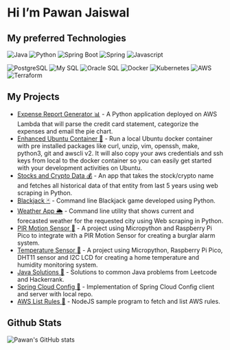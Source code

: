 # Hi I’m Pawan Jaiswal

## My preferred Technologies

![Java](https://img.shields.io/badge/-Java-orange?logo=java)
![Python](https://img.shields.io/badge/-Python-yellow?logo=python)
![Spring Boot](https://img.shields.io/badge/-Spring%20Boot-EEF2FB?logo=springboot)
![Spring](https://img.shields.io/badge/-Spring-EEF2FB?logo=spring)
![Javascript](https://img.shields.io/badge/-Javascript-red?logo=javascript)

![PostgreSQL](https://img.shields.io/badge/-PostgreSQL-EEF2FB?logo=postgresql)
![My SQL](https://img.shields.io/badge/-My%20SQL-orange?logo=mysql)
![Oracle SQL](https://img.shields.io/badge/-Oracle%20SQL-orange?logo=oracle)
![Docker](https://img.shields.io/badge/-Docker-EEF2FB?logo=docker)
![Kubernetes](https://img.shields.io/badge/-Kubernetes-EEF2FB?logo=kubernetes)
![AWS](https://img.shields.io/badge/-AWS-EEF2FB?logo=amazon)
![Terraform](https://img.shields.io/badge/-Terraform-6434eb?logo=terraform)

## My Projects

- [Expense Report Generator :bar_chart:](https://github.com/pawanJ09/expense-report-generator.git) - A Python application deployed on AWS Lambda that will parse the credit card statement, categorize the expenses and email the pie chart.
- [Enhanced Ubuntu Container :construction_worker:]([:construction_worker:](https://github.com/pawanJ09/ubuntu-docker-image.git)) - Run a local Ubuntu docker container with pre installed packages like curl, unzip, vim, openssh, make, python3, git and awscli v2. It will also copy your aws credentials and ssh keys from local to the docker container so you can easily get started with your development activities on Ubuntu.
- [Stocks and Crypto Data :moneybag:](https://github.com/pawanJ09/stocks-crypto-data.git) - An app that takes the stock/crypto name and fetches all historical data of that entity from last 5 years using web scraping in Python.
- [Blackjack :black_joker:](https://github.com/pawanJ09/blackjack.git) - Command line Blackjack game developed using Python.
- [Weather App :sun_behind_rain_cloud:](https://github.com/pawanJ09/weather-app.git) - Command line utility that shows current and forecasted weather for the requested city using Web scraping in Python.
- [PIR Motion Sensor :runner:](https://github.com/pawanJ09/motion-sensor.git) - A project using Micropython and Raspberry Pi Pico to integrate with a PIR Motion Sensor for creating a burglar alarm system.
- [Temperature Sensor :house_with_garden:](https://github.com/pawanJ09/temperature-sensor.git) - A project using Micropython, Raspberry Pi Pico, DHT11 sensor and I2C LCD for creating a home temperature and humidity monitoring system.
- [Java Solutions 🚀](https://github.com/pawanJ09/java-solutions.git) - Solutions to common Java problems from Leetcode and Hackerrank.
- [Spring Cloud Config 🚀](https://github.com/pawanJ09/spring-boot.git) - Implementation of Spring Cloud Config client and server with local repo.
- [AWS List Rules 🚀](https://github.com/pawanJ09/nodejs-learning.git) - NodeJS sample program to fetch and list AWS rules.

## Github Stats

![Pawan's GitHub stats](https://github-readme-stats.vercel.app/api?username=pawanJ09&hide=stars,issues,contribs&show_icons=true&theme=dracula)

